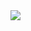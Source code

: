 <img src="https://capsule-render.vercel.app/api?type=cylinder&color=0:84fab0,100:8fd3f4&height=300&section=header&text=Hello%I'm%soomin&fontSize=90" />


